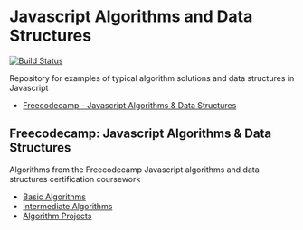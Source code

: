 # Javascript Algorithms and Data Structures

[![Build Status](https://travis-ci.org/ahcode0919/javascript-algorithm-ds.svg?branch=master)](https://travis-ci.org/ahcode0919/javascript-algorithm-ds)

Repository for examples of typical algorithm solutions and data structures in Javascript

- [Freecodecamp - Javascript Algorithms & Data Structures](#freecodecamp-javascript-algorithms--data-structures)

## Freecodecamp: Javascript Algorithms & Data Structures

Algorithms from the Freecodecamp Javascript algorithms and data structures certification coursework

- [Basic Algorithms](https://github.com/ahcode0919/javascript-algorithm-ds/blob/master/src/fcc-basic-algorithms/fcc-basic-algorithms.md#freecodecamp-basic-algorithms)
- [Intermediate Algorithms](https://github.com/ahcode0919/javascript-algorithm-ds/blob/master/src/fcc-intermediate-algorithms/fcc-intermediate-algorithms.md#freecodecamp-intermediate-algorithms)
- [Algorithm Projects](https://github.com/ahcode0919/javascript-algorithm-ds/blob/master/src/fcc-course-projects/fcc_course_projects.md)
